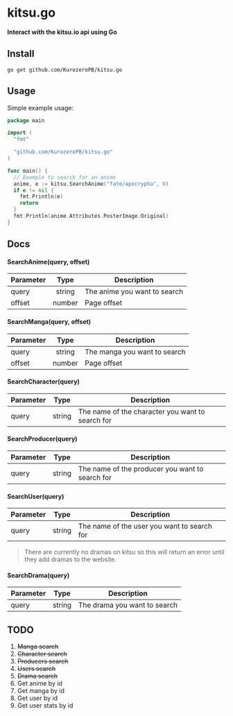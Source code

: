 # kitsu.go
__Interact with the kitsu.io api using Go__</br>

## Install
`go get github.com/KurozeroPB/kitsu.go`

## Usage
Simple example usage:
```go
package main

import (
  "fmt"

  "github.com/KurozeroPB/kitsu.go"
)

func main() {
  // Example to search for an anime
  anime, e := kitsu.SearchAnime("fate/apocrypha", 0)
  if e != nil {
    fmt.Println(e)
    return
  }
  fmt.Println(anime.Attributes.PosterImage.Original)
}
```

## Docs

#### SearchAnime(query, offset)
| Parameter | Type          | Description |
|-----------|:-------------:|-------------|
| query     | string        | The anime you want to search
| offset    | number        | Page offset

#### SearchManga(query, offset)
| Parameter | Type          | Description |
|-----------|:-------------:|-------------|
| query     | string        | The manga you want to search
| offset    | number        | Page offset

#### SearchCharacter(query)
| Parameter | Type          | Description |
|-----------|:-------------:|-------------|
| query     | string        | The name of the character you want to search for

#### SearchProducer(query)
| Parameter | Type          | Description |
|-----------|:-------------:|-------------|
| query     | string        | The name of the producer you want to search for

#### SearchUser(query)
| Parameter | Type          | Description |
|-----------|:-------------:|-------------|
| query     | string        | The name of the user you want to search for

> There are currently no dramas on kitsu so this will return an error until they add dramas to the website.
#### SearchDrama(query)
| Parameter | Type          | Description |
|-----------|:-------------:|-------------|
| query     | string        | The drama you want to search

## TODO
1. ~~Manga search~~
2. ~~Character search~~
3. ~~Producers search~~
4. ~~Users search~~
5. ~~Drama search~~
6. Get anime by id
7. Get manga by id
8. Get user by id
9. Get user stats by id

<!--
Get anime by id:
https://kitsu.io/api/edge/anime/id
http://docs.kitsu.apiary.io/#reference/media/anime/fetch-resource

Get manga by id:
https://kitsu.io/api/edge/manga/id
http://docs.kitsu.apiary.io/#reference/media/manga/fetch-resource

Get user by id:
https://kitsu.io/api/edge/users/id
http://docs.kitsu.apiary.io/#reference/users/users/fetch-resource

Get user stats by id:
https://kitsu.io/api/edge/stats/id
http://docs.kitsu.apiary.io/#reference/users/stats/fetch-resource
-->
